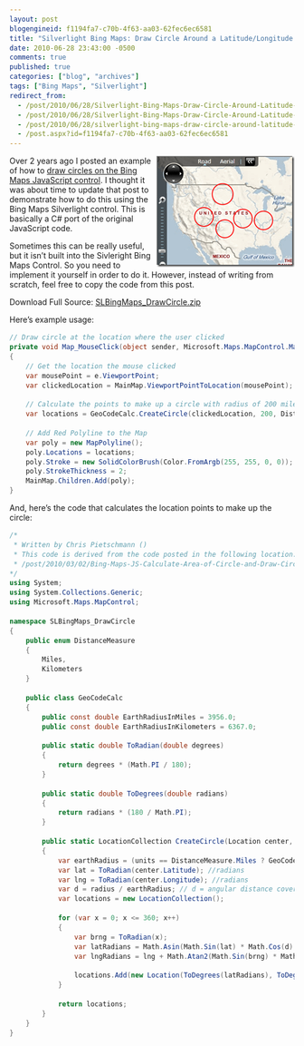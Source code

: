 ```yaml
---
layout: post
blogengineid: f1194fa7-c70b-4f63-aa03-62fec6ec6581
title: "Silverlight Bing Maps: Draw Circle Around a Latitude/Longitude Location"
date: 2010-06-28 23:43:00 -0500
comments: true
published: true
categories: ["blog", "archives"]
tags: ["Bing Maps", "Silverlight"]
redirect_from: 
  - /post/2010/06/28/Silverlight-Bing-Maps-Draw-Circle-Around-Latitude-Longitude-Location.aspx
  - /post/2010/06/28/Silverlight-Bing-Maps-Draw-Circle-Around-Latitude-Longitude-Location
  - /post/2010/06/28/silverlight-bing-maps-draw-circle-around-latitude-longitude-location
  - /post.aspx?id=f1194fa7-c70b-4f63-aa03-62fec6ec6581
---
```

<!-- more -->

<a href="/files/SLBingMaps_DrawCircles.png"><img style="border-bottom: 0px; border-left: 0px; display: inline; margin-left: 0px; border-top: 0px; margin-right: 0px; border-right: 0px" title="SLBingMaps_DrawCircles" src="/files/SLBingMaps_DrawCircles_thumb.png" border="0" alt="SLBingMaps_DrawCircles" width="244" height="196" align="right" /></a> Over 2 years ago I posted an example of how to <a href="/post/2008/02/09/Virtual-Earth-Draw-a-Circle-Radius-Around-a-LatLong-Point">draw circles on the Bing Maps JavaScript control</a>. I thought it was about time to update that post to demonstrate how to do this using the Bing Maps Silverlight control. This is basically a C# port of the original JavaScript code.

Sometimes this can be really useful, but it isn&rsquo;t built into the Sivleright Bing Maps Control. So you need to implement it yourself in order to do it. However, instead of writing from scratch, feel free to copy the code from this post.

Download Full Source: <a href="/files/SLBingMaps_DrawCircle.zip" target="_self">SLBingMaps_DrawCircle.zip</a>
<div id="scid:8eb9d37f-1541-4f29-b6f4-1eea890d4876:d0dc3616-ed94-46b2-a1ef-1768009e7fae" class="wlWriterEditableSmartContent" style="padding-bottom: 0px; margin: 0px; padding-left: 0px; padding-right: 0px; display: inline; float: none; padding-top: 0px">

 
</div>

 

Here&rsquo;s example usage:

```csharp
// Draw circle at the location where the user clicked
private void Map_MouseClick(object sender, Microsoft.Maps.MapControl.MapMouseEventArgs e)
{
    // Get the location the mouse clicked
    var mousePoint = e.ViewportPoint;
    var clickedLocation = MainMap.ViewportPointToLocation(mousePoint);

    // Calculate the points to make up a circle with radius of 200 miles
    var locations = GeoCodeCalc.CreateCircle(clickedLocation, 200, DistanceMeasure.Miles);

    // Add Red Polyline to the Map
    var poly = new MapPolyline();
    poly.Locations = locations;
    poly.Stroke = new SolidColorBrush(Color.FromArgb(255, 255, 0, 0));
    poly.StrokeThickness = 2;
    MainMap.Children.Add(poly);            
}
```
 

And, here&rsquo;s the code that calculates the location points to make up the circle:

```csharp
/*
 * Written by Chris Pietschmann ()
 * This code is derived from the code posted in the following location:
 * /post/2010/03/02/Bing-Maps-JS-Calculate-Area-of-Circle-and-Draw-Circle-on-Map.aspx
*/
using System;
using System.Collections.Generic;
using Microsoft.Maps.MapControl;

namespace SLBingMaps_DrawCircle
{
    public enum DistanceMeasure
    {
        Miles,
        Kilometers
    }

    public class GeoCodeCalc
    {
        public const double EarthRadiusInMiles = 3956.0;
        public const double EarthRadiusInKilometers = 6367.0;

        public static double ToRadian(double degrees)
        {
            return degrees * (Math.PI / 180);
        }

        public static double ToDegrees(double radians)
        {
            return radians * (180 / Math.PI);
        }

        public static LocationCollection CreateCircle(Location center, double radius, DistanceMeasure units)
        {
            var earthRadius = (units == DistanceMeasure.Miles ? GeoCodeCalc.EarthRadiusInMiles : GeoCodeCalc.EarthRadiusInKilometers);
            var lat = ToRadian(center.Latitude); //radians
            var lng = ToRadian(center.Longitude); //radians
            var d = radius / earthRadius; // d = angular distance covered on earth's surface
            var locations = new LocationCollection();

            for (var x = 0; x <= 360; x++)
            {
                var brng = ToRadian(x);
                var latRadians = Math.Asin(Math.Sin(lat) * Math.Cos(d) + Math.Cos(lat) * Math.Sin(d) * Math.Cos(brng));
                var lngRadians = lng + Math.Atan2(Math.Sin(brng) * Math.Sin(d) * Math.Cos(lat), Math.Cos(d) - Math.Sin(lat) * Math.Sin(latRadians));

                locations.Add(new Location(ToDegrees(latRadians), ToDegrees(lngRadians)));
            }

            return locations;
        }
    }
}
```